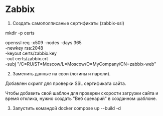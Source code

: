 # Zabbix

1. Создать самополписаные сертификаты (zabbix-ssl)

mkdir -p certs

openssl req -x509 -nodes -days 365 \
  -newkey rsa:2048 \
  -keyout certs/zabbix.key \
  -out certs/zabbix.crt \
  -subj "/C=RU/ST=Moscow/L=Moscow/O=MyCompany/CN=zabbix-web"

2. Заменить данные на свои (логины и пароли).

Добавлен скрипт для проверки SSL сертификата сайта.

Чтобы добавить свой шаблон для проверки скорости загрузки сайта и время отклика, нужно создать "Веб сценарий" в созданном шаблоне.

3. Запустить командой docker compose up --build -d 
